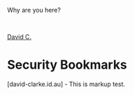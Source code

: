<p>Why are you here?</p>
<p>&nbsp;</p>
<div class="LI-profile-badge" data-version="v1" data-size="medium" data-locale="en_US" data-type="vertical" data-theme="dark" data-vanity="davidclarkeau"><a class="LI-simple-link" href="https://au.linkedin.com/in/davidclarkeau?trk=profile-badge">David C.</a></div>

Security Bookmarks
==================

[david-clarke.id.au] - This is markup test.